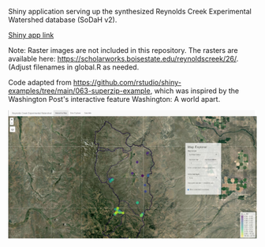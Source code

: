 Shiny application serving up the synthesized Reynolds Creek Experimental Watershed database (SoDaH v2).

[Shiny app link](http://data.reynoldscreekczo.org/shiny/RCproto/)

Note: Raster images are not included in this repository. The rasters are available here: https://scholarworks.boisestate.edu/reynoldscreek/26/. (Adjust filenames in global.R as needed.

Code adapted from https://github.com/rstudio/shiny-examples/tree/main/063-superzip-example, which was inspired by the Washington Post's interactive feature Washington: A world apart.

![App Screenshot](/images/app_map_screenshot.JPG?raw=true "App MAp Screenshot")
